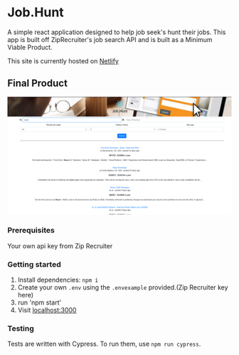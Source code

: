 # Job.Hunt

A simple react application designed to help job seek's hunt their jobs. This app is built off ZipRecruiter's job search API and is built as a Minimum Viable Product.

This site is currently hosted on [Netlify](https://unruffled-hugle-58dcdd.netlify.com/)
## Final Product
![Final_Product](./public/final_product.png)

### Prerequisites
Your own api key from Zip Recruiter

### Getting started

1.  Install dependencies: `npm i`
2.  Create your own `.env` using the `.envexample` provided.(Zip Recruiter key here)
3.  run 'npm start'
4.  Visit [localhost:3000](http://localhost:3000/)

### Testing

Tests are written with Cypress. To run them, use `npm run cypress`.
